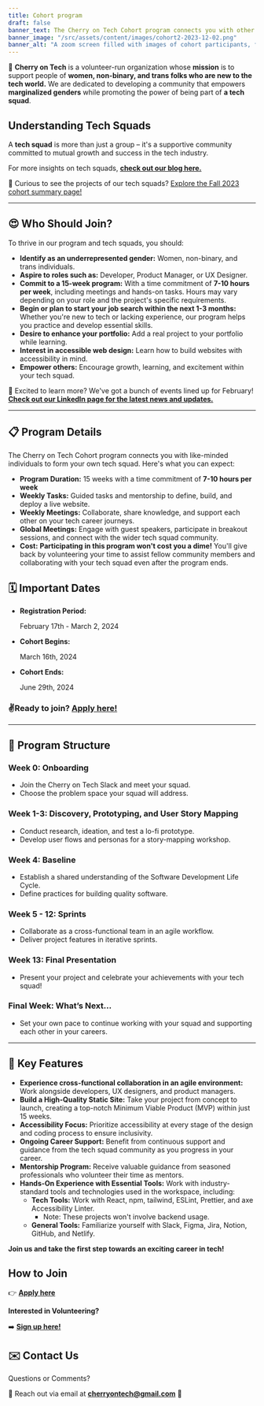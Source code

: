 ```yaml
---
title: Cohort program
draft: false
banner_text: The Cherry on Tech Cohort program connects you with other like-minded individuals to form your own tech squad.
banner_image: "/src/assets/content/images/cohort2-2023-12-02.png"
banner_alt: "A zoom screen filled with images of cohort participants, featuring many smiling faces and user avatars."
---
```

🍒 **Cherry on Tech** is a volunteer-run organization whose **mission** is to support people of **women, non-binary, and trans folks who are new to the tech world.** We are dedicated to developing a community that empowers **marginalized genders** while promoting the power of being part of **a tech squad**.

## **Understanding Tech Squads**

A **tech squad** is more than just a group – it's a supportive community committed to mutual growth and success in the tech industry. 

For more insights on tech squads, **[check out our blog here.](https://cherryon.tech/blog/why-i-joined-cherry-on-tech/)**

👀 Curious to see the projects of our tech squads?  [Explore the Fall 2023 cohort summary page!](https://www.notion.so/da0605ef4ea5451eb4ce278d7c7bc3c9?pvs=21)

---

## **😍 Who Should Join?**

To thrive in our program and tech squads, you should:

- **Identify as an underrepresented gender:** Women, non-binary, and trans individuals.
- **Aspire to roles such as:** Developer, Product Manager, or UX Designer.
- **Commit to a 15-week program:** With a time commitment of **7-10 hours per week**, including meetings and hands-on tasks. Hours may vary depending on your role and the project's specific requirements.
- **Begin or plan to start your job search within the next 1-3 months:** Whether you're new to tech or lacking experience, our program helps you practice and develop essential skills.
- **Desire to enhance your portfolio:** Add a real project to your portfolio while learning.
- **Interest in accessible web design:** Learn how to build websites with accessibility in mind.
- **Empower others:** Encourage growth, learning, and excitement within your tech squad.

🌟 Excited to learn more? We've got a bunch of events lined up for February! [**Check out our LinkedIn page for the latest news and updates.**](https://www.linkedin.com/company/cherry-on-tech)

---

## **📋 Program Details**

The Cherry on Tech Cohort program connects you with like-minded individuals to form your own tech squad. Here's what you can expect:

- **Program Duration:** 15 weeks with a time commitment of **7-10 hours per week**
- **Weekly Tasks:** Guided tasks and mentorship to define, build, and deploy a live website.
- **Weekly Meetings:** Collaborate, share knowledge, and support each other on your tech career journeys.
- **Global Meetings:** Engage with guest speakers, participate in breakout sessions, and connect with the wider tech squad community.
- **Cost:** **Participating in this program won't cost you a dime!** You'll give back by volunteering your time to assist fellow community members and collaborating with your tech squad even after the program ends.

## **🗓 Important Dates**

- **Registration Period:**
    
    February 17th - March 2, 2024
    
- **Cohort Begins:**
    
    March 16th, 2024
    
- **Cohort Ends:**
    
    June 29th, 2024
    

### **✌️Ready to join? [Apply here!](https://docs.google.com/forms/d/e/1FAIpQLSclSWDD2FqKBqisJr_7HwzQawMtpcjXzGZhWmxo5nMza38Ffg/viewform?usp=sf_link)**

---

## **📔 Program Structure**

### **Week 0: Onboarding**

- Join the Cherry on Tech Slack and meet your squad.
- Choose the problem space your squad will address.

### **Week 1-3: Discovery, Prototyping, and User Story Mapping**

- Conduct research, ideation, and test a lo-fi prototype.
- Develop user flows and personas for a story-mapping workshop.

### **Week 4: Baseline**

- Establish a shared understanding of the Software Development Life Cycle.
- Define practices for building quality software.

### **Week 5 - 12: Sprints**

- Collaborate as a cross-functional team in an agile workflow.
- Deliver project features in iterative sprints.

### **Week 13: Final Presentation**

- Present your project and celebrate your achievements with your tech squad!

### **Final Week: What’s Next…**

- Set your own pace to continue working with your squad and supporting each other in your careers.

---

## **🔑 Key Features**

- **Experience cross-functional collaboration in an agile environment:** Work alongside developers, UX designers, and product managers.
- **Build a High-Quality Static Site:** Take your project from concept to launch, creating a top-notch Minimum Viable Product (MVP) within just 15 weeks.
- **Accessibility Focus:** Prioritize accessibility at every stage of the design and coding process to ensure inclusivity.
- **Ongoing Career Support:** Benefit from continuous support and guidance from the tech squad community as you progress in your career.
- **Mentorship Program:** Receive valuable guidance from seasoned professionals who volunteer their time as mentors.
- **Hands-On Experience with Essential Tools:** Work with industry-standard tools and technologies used in the workspace, including:
    - **Tech Tools:** Work with React, npm, tailwind, ESLint, Prettier, and axe Accessibility Linter.
        - Note: These projects won't involve backend usage.
    - **General Tools:** Familiarize yourself with Slack, Figma, Jira, Notion, GitHub, and Netlify.
    

**Join us and take the first step towards an exciting career in tech!**

## **How to Join**

👉 **[Apply here](https://docs.google.com/forms/d/e/1FAIpQLSclSWDD2FqKBqisJr_7HwzQawMtpcjXzGZhWmxo5nMza38Ffg/viewform?usp=sf_link)**

**Interested in Volunteering?**

➡️ **[Sign up here!](https://forms.gle/fV4iKrZHDtnK3vEd6)**

## **✉️ Contact Us**

Questions or Comments?

🍒 Reach out via email at **[cherryontech@gmail.com](mailto:cherryontech@gmail.com)** 🌸
